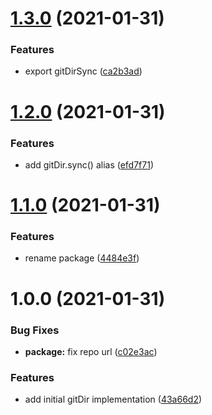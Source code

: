 # [1.3.0](https://github.com/antongolub/git-dir/compare/v1.2.0...v1.3.0) (2021-01-31)


### Features

* export gitDirSync ([ca2b3ad](https://github.com/antongolub/git-dir/commit/ca2b3addfb39a32e1012a0f94c7d34dae8869a39))

# [1.2.0](https://github.com/antongolub/git-dir/compare/v1.1.0...v1.2.0) (2021-01-31)


### Features

* add gitDir.sync() alias ([efd7f71](https://github.com/antongolub/git-dir/commit/efd7f711725e6a6c8b179a7e0540caf496bc0898))

# [1.1.0](https://github.com/antongolub/git-dir/compare/v1.0.0...v1.1.0) (2021-01-31)


### Features

* rename package ([4484e3f](https://github.com/antongolub/git-dir/commit/4484e3fe3c0c4979be450d090e7c1af282e5e232))

# 1.0.0 (2021-01-31)


### Bug Fixes

* **package:** fix repo url ([c02e3ac](https://github.com/antongolub/git-dir/commit/c02e3ac3d8a78889023d6e57e519fa6d7db18b44))


### Features

* add initial gitDir implementation ([43a66d2](https://github.com/antongolub/git-dir/commit/43a66d21c96fed669a3eb57796eb1db0a5f3ac36))
